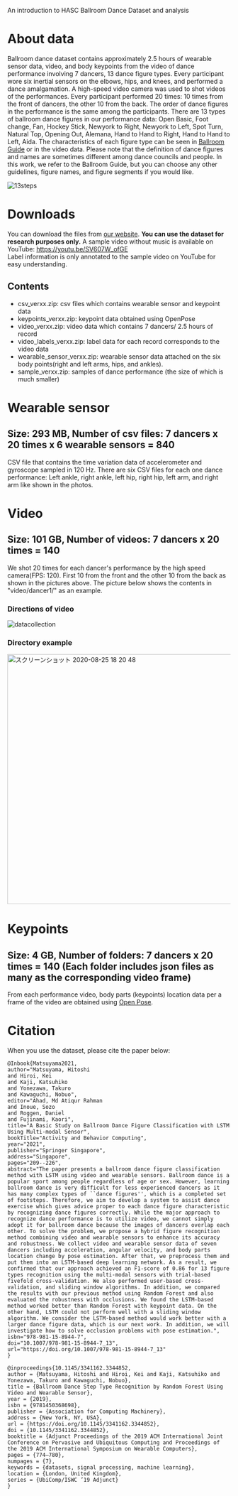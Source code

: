 An introduction to HASC Ballroom Dance Dataset and analysis

# About data
Ballroom dance dataset contains approximately 2.5 hours of wearable sensor data, video, and body keypoints from the video of dance performance involving 7 dancers, 13 dance figure types. Every participant wore six inertial sensors on the elbows, hips, and knees, and performed a dance amalgamation. A high-speed video camera was used to shot videos of the performances. Every participant performed 20 times: 10 times from the front of dancers, the other 10 from the back. The order of dance figures in the performance is the same among the participants.
There are 13 types of ballroom dance figures in our performance data: Open Basic, Foot change, Fan, Hockey Stick, Newyork to Right, Newyork to Left, Spot Turn, Natural Top, Opening Out, Alemana, Hand to Hand to Right, Hand to Hand to Left, Aida. The characteristics of each figure type can be seen in [Ballroom Guide](http://www.ballroomguide.com/workshop/latin/rumba.html) or in the video data. Please note that the definition of dance figures and names are sometimes different among dance councils and people. In this work, we refer to the Ballroom Guide, but you can choose any other guidelines, figure names, and figure segments if you would like.

![13steps](https://user-images.githubusercontent.com/50951418/90306956-3bdb0600-df0d-11ea-9efd-33a18e0e60e3.png)

# Downloads
You can download the files from [our website](http://hub.hasc.jp/menu). **You can use the dataset for research purposes only.**
A sample video without music is available on YouTube: https://youtu.be/SV607W_ofGE  
Label information is only annotated to the sample video on YouTube for easy understanding. 

## Contents
- csv_verxx.zip: csv files which contains wearable sensor and keypoint data
- keypoints_verxx.zip: keypoint data obtained using OpenPose
- video_verxx.zip: video data which contains 7 dancers/ 2.5 hours of record
- video_labels_verxx.zip: label data for each record corresponds to the video data
- wearable_sensor_verxx.zip: wearable sensor data attached on the six body points(right and left arms, hips, and ankles).
- sample_verxx.zip: samples of dance performance (the size of which is much smaller)

# Wearable sensor
## Size: 293 MB, Number of csv files: 7 dancers x 20 times x 6 wearable sensors = 840
CSV file that contains the time variation data of accelerometer and gyroscope sampled in 120 Hz.
There are six CSV files for each one dance performance: Left ankle, right ankle, left hip, right hip, left arm, and right arm like shown in the photos.


# Video
## Size: 101 GB, Number of videos: 7 dancers x 20 times = 140
We shot 20 times for each dancer's performance by the high speed camera(FPS: 120).
First 10 from the front and the other 10 from the back as shown in the pictures above. The picture below shows the contents in "video/dancer1/" as an example.

### Directions of video
![datacollection](https://user-images.githubusercontent.com/50951418/90306972-54e3b700-df0d-11ea-8a73-0990114a7beb.png)

### Directory example
<img width="563" alt="スクリーンショット 2020-08-25 18 20 48" src="https://user-images.githubusercontent.com/50951418/91157552-70667300-e700-11ea-9605-f0c6712d39e0.png">


# Keypoints
## Size: 4 GB, Number of folders: 7 dancers x 20 times = 140 (Each folder includes json files as many as the corresponding video frame)

From each performance video, body parts (keypoints) location data per a frame of the video are obtained using [Open Pose](https://github.com/CMU-Perceptual-Computing-Lab/openpose).

# Citation
When you use the dataset, please cite the paper below:
```
@Inbook{Matsuyama2021,
author="Matsuyama, Hitoshi
and Hiroi, Kei
and Kaji, Katsuhiko
and Yonezawa, Takuro
and Kawaguchi, Nobuo",
editor="Ahad, Md Atiqur Rahman
and Inoue, Sozo
and Roggen, Daniel
and Fujinami, Kaori",
title="A Basic Study on Ballroom Dance Figure Classification with LSTM Using Multi-modal Sensor",
bookTitle="Activity and Behavior Computing",
year="2021",
publisher="Springer Singapore",
address="Singapore",
pages="209--226",
abstract="The paper presents a ballroom dance figure classification method with LSTM using video and wearable sensors. Ballroom dance is a popular sport among people regardless of age or sex. However, learning ballroom dance is very difficult for less experienced dancers as it has many complex types of ``dance figures'', which is a completed set of footsteps. Therefore, we aim to develop a system to assist dance exercise which gives advice proper to each dance figure characteristic by recognizing dance figures correctly. While the major approach to recognize dance performance is to utilize video, we cannot simply adopt it for ballroom dance because the images of dancers overlap each other. To solve the problem, we propose a hybrid figure recognition method combining video and wearable sensors to enhance its accuracy and robustness. We collect video and wearable sensor data of seven dancers including acceleration, angular velocity, and body parts location change by pose estimation. After that, we preprocess them and put them into an LSTM-based deep learning network. As a result, we confirmed that our approach achieved an F1-score of 0.86 for 13 figure types recognition using the multi-modal sensors with trial-based fivefold cross-validation. We also performed user-based cross-validation, and sliding window algorithms. In addition, we compared the results with our previous method using Random Forest and also evaluated the robustness with occlusions. We found the LSTM-based method worked better than Random Forest with keypoint data. On the other hand, LSTM could not perform well with a sliding window algorithm. We consider the LSTM-based method would work better with a larger dance figure data, which is our next work. In addition, we will investigate how to solve occlusion problems with pose estimation.",
isbn="978-981-15-8944-7",
doi="10.1007/978-981-15-8944-7_13",
url="https://doi.org/10.1007/978-981-15-8944-7_13"
}

```

```
@inproceedings{10.1145/3341162.3344852,
author = {Matsuyama, Hitoshi and Hiroi, Kei and Kaji, Katsuhiko and Yonezawa, Takuro and Kawaguchi, Nobuo},
title = {Ballroom Dance Step Type Recognition by Random Forest Using Video and Wearable Sensor},
year = {2019},
isbn = {9781450368698},
publisher = {Association for Computing Machinery},
address = {New York, NY, USA},
url = {https://doi.org/10.1145/3341162.3344852},
doi = {10.1145/3341162.3344852},
booktitle = {Adjunct Proceedings of the 2019 ACM International Joint Conference on Pervasive and Ubiquitous Computing and Proceedings of the 2019 ACM International Symposium on Wearable Computers},
pages = {774–780},
numpages = {7},
keywords = {datasets, signal processing, machine learning},
location = {London, United Kingdom},
series = {UbiComp/ISWC ’19 Adjunct}
}
```
